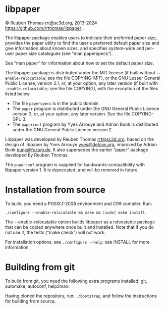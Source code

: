 # libpaper

© Reuben Thomas <rrt@sc3d.org>, 2013-2024  
https://github.com/rrthomas/libpaper__

The libpaper package enables users to indicate their preferred paper
size, provides the paper utility to find the user's preferred default
paper size and give information about known sizes, and specifies
system-wide and per-user paper size catalogues (see “man paperspecs”).

See “man paper” for information about how to set the default paper size.

The libpaper package is distributed under the MIT license (if built without
`--enable-relocatable`; see the file COPYING-MIT), or the GNU Lesser General
Public License, version 2.1, or, at your option, any later version (if built
with `--enable-relocatable`; see the file COPYING), with the exception of
the files listed below.

* The file `paperspecs` is in the public domain.
* The `paper` program is distributed under the GNU General Public Licence
  version 3, or, at your option, any later version. See the file
  COPYING-GPL-3.
* The `paperconf` program by Yyes Arrouye and Adrian Bunk is distributed
  under the GNU General Public Licence version 2.

Libpaper was developed by Reuben Thomas <rrt@sc3d.org>, based on the
design of libpaper by Yves Arrouye <yves@debian.org>, improved by
Adrian Bunk <bunk@fs.tum.de>. It also supersedes the earlier “paper”
package developed by Reuben Thomas.

The `paperconf` program is supplied for backwards-compatibility with
libpaper version 1. It is deprecated, and will be removed in future.


# Installation from source

To build, you need a POSIX.1-2008 environment and C99 compiler.
Run:

```
./configure --enable-relocatable && make && [sudo] make install
```

The --enable-relocatable option builds libpaper as a relocatable
package that can be copied anywhere once built and installed. Note
that if you do not use it, the tests (“make check”) will not work.

For installation options, see `./configure --help`; see INSTALL for more
information.


# Building from git

To build from git, you need the following extra programs installed:
git, automake, autoconf, help2man.

Having cloned the repository, run: `./bootstrap`, and follow the
instructions for building from source.
